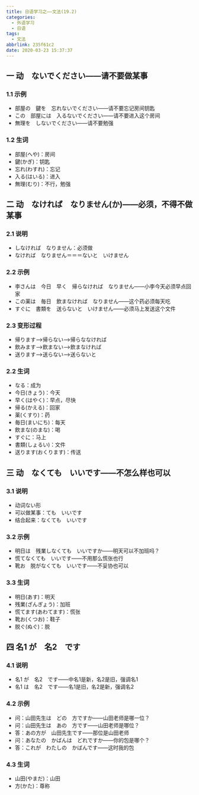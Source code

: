 ```yaml
---
title: 日语学习之——文法(19.2)
categories:
  - 外语学习
  - 日语
tags:
  - 文法
abbrlink: 235f61c2
date: 2020-03-23 15:37:37
---
```

## 一 动　ないでください——请不要做某事

### 1.1 示例

* 部屋の　鍵を　忘れないでください——请不要忘记房间钥匙
* この　部屋には　入るないでください——请不要进入这个房间
* 無理を　しないでください——请不要勉强

<!--more-->

### 1.2 生词

* 部屋(へや)：房间
* 鍵(かぎ)：钥匙
* 忘れ(わすれ)：忘记
* 入る(はいる)：进入
* 無理(むり)：不行，勉强

## 二 动　なければ　なりません(か)——必须，不得不做某事
### 2.1 说明
* しなければ　なりません：必须做
* なければ　なりません＝＝＝ないと　いけません

### 2.2 示例

* 李さんは　今日　早く　帰らなければ　なりません——小李今天必须早点回家
* この薬は　毎日　飲まなければ　なりません——这个药必须每天吃
* すぐに　書類を　送らないと　いけません——必须马上发送这个文件

### 2.3 变形过程

* 帰ります——>帰らない——>帰らななければ
* 飲みます——>飲まない——>飲まなければ
* 送ります——>送らない——>送らないと

### 2.2 生词

* なる：成为
* 今日(きょう)：今天
* 早く(はやく)：早点，尽快
* 帰る(かえる)：回家
* 薬(くすり)：药
* 毎日(まいにち)：每天
* 飲まな(のまな)：喝
* すぐに：马上
* 書類(しょるい)：文件
* 送ります(おくります)：传送

## 三 动　なくても　いいです——不怎么样也可以

### 3.1 说明

* 动词ない形
* 可以做某事：ても　いいです
* 结合起来：なくても　いいです

### 3.2 示例

* 明日は　残業しなくても　いいですか——明天可以不加班吗？
* 慌てなくても　いいです——不用那么慌张也行
* 靴お　脱がなくても　いいです——不妥协也可以

### 3.3 生词

* 明日(あす)：明天
* 残業(ざんぎょう)：加班
* 慌てます(あわてます)：慌张
* 靴お(くつお)：鞋子 
* 脱ぐ(ぬぐ)：脱

## 四 名1 が　名2　です

### 4.1 说明

* 名1 が　名2　です——中名1是新，名2是旧，强调名1
* 名1 は　名2　です——名1是旧，名2是新，强调名2

### 4.2 示例

* 问：山田先生は　どの　方ですか——山田老师是哪一位？
* 问：山田先生は　あの　方です——山田老师是哪位？
* 答：あの方が　山田先生です——那位是山田老师
* 问：あなたの　かばんは　どれですか——你的包是哪个？
* 答：これが　わたしの　かばんです——这时我的包

### 4.3 生词

* 山田(やまだ)：山田
* 方(かた)：尊称
